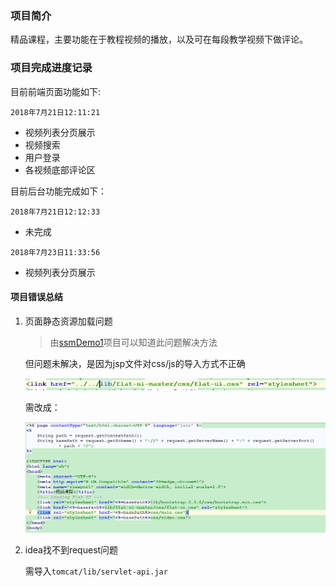 ### 项目简介

精品课程，主要功能在于教程视频的播放，以及可在每段教学视频下做评论。



### 项目完成进度记录

目前前端页面功能如下:   

`2018年7月21日12:11:21`

* 视频列表分页展示
* 视频搜索
* 用户登录
* 各视频底部评论区

目前后台功能完成如下：

`2018年7月21日12:12:33`

* 未完成

`2018年7月23日11:33:56`

* 视频列表分页展示

#### 项目错误总结

1. 页面静态资源加载问题

   > 由[ssmDemo1](https://github.com/Giovani-Github/ssmDemo1)项目可以知道此问题解决方法

   但问题未解决，是因为jsp文件对css/js的导入方式不正确

   ![](https://raw.githubusercontent.com/Giovani-Github/Giovani-resource/master/markdown-resource/2018-07-21_165942.png)

   需改成：

   ![](https://raw.githubusercontent.com/Giovani-Github/Giovani-resource/master/markdown-resource/2018-07-21_170234.png)

2. idea找不到request问题

   需导入`tomcat/lib/servlet-api.jar`





